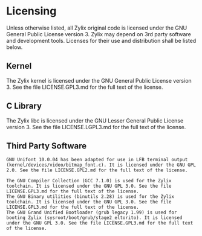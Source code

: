 # Licensing
Unless otherwise listed, all Zylix original code is licensed under the GNU General Public License version 3. Zylix may depend on 3rd party software and development tools. Licenses for their use and distribution shall be listed below.

## Kernel
The Zylix kernel is licensed under the GNU General Public License version 3. See the file LICENSE.GPL3.md for the full text of the license.

## C Library
The Zylix libc is licensed under the GNU Lesser General Public License version 3. See the file LICENSE.LGPL3.md for the full text of the license.

## Third Party Software
```
GNU Unifont 10.0.04 has been adapted for use in LFB terminal output (kernel/devices/video/bitmap_font.c). It is licensed under the GNU GPL 2.0. See the file LICENSE.GPL2.md for the full text of the license.

The GNU Compiler Collection (GCC 7.1.0) is used for the Zylix toolchain. It is licensed under the GNU GPL 3.0. See the file LICENSE.GPL3.md for the full text of the license.
The GNU Binary utilities (binutils 2.28) is used for the Zylix toolchain. It is licensed under the GNU GPL 3.0. See the file LICENSE.GPL3.md for the full text of the license.
The GNU Grand Unified Bootloader (grub legacy 1.99) is used for booting Zylix (sysroot/boot/grub/stage2_eltorito). It is licensed under the GNU GPL 3.0. See the file LICENSE.GPL3.md for the full text of the license.
```
